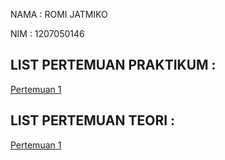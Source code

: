 NAMA : ROMI JATMIKO

NIM : 1207050146

## LIST PERTEMUAN PRAKTIKUM :

[Pertemuan 1](https://github.com/romijatmiko/IF215008/tree/main/PRAKTIKUM/PERTEMUAN-1)

## LIST PERTEMUAN TEORI :

[Pertemuan 1](https://github.com/romijatmiko/IF215008/tree/main/TEORI/PERTEMUAN-1)
